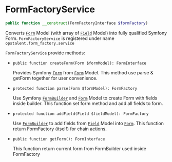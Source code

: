 FormFactoryService
==================

```php
public function __construct(FormFactoryInterface $formFactory)
```

Converts [`Form`](../../src/Model/Form.php) Model (with array of [`Field`](../../src/Model/Field.php) Model) into fully qualified Symfony Form.
``FormFactoryService`` is registered under name ``opstalent.form_factory.service``

``FormFactoryService`` provide methods:

 - ``public function createForm(Form $formModel): FormInterface``
 
    Provides Symfony [`Form`](https://github.com/symfony/form/blob/master/Form.php) from [`Form`](../../src/Model/Form.php) Model. 
    This method use parse & getForm together for user convenience.
    
 - ``protected function parse(Form $formModel): FormFactory``
 
    Use Symfony [`FormBuilder`](https://github.com/symfony/form/blob/master/FormBuilder.php) and [`Form`](../../src/Model/Form.php) Model to create Form with fields inside builder. 
    This function set form method and add all fields to form.
    
 - ``protected function addField(Field $fieldModel): FormFactory``
 
    Use [`FormBuilder`](https://github.com/symfony/form/blob/master/FormBuilder.php) to add fields from [`Field`](../../src/Model/Field.php) Model into [`Form`](https://github.com/symfony/form/blob/master/Form.php). 
    This function return FormFactory (itself) for chain actions.

 - ``public function getForm(): FormInterface``

    This function return current form from FormBuilder used inside FormFactory

